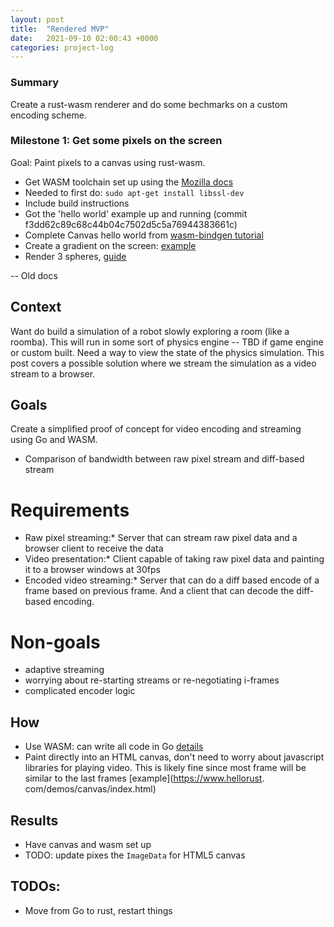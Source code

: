 ```yaml
---
layout: post
title:  "Rendered MVP"
date:   2021-09-10 02:00:43 +0000
categories: project-log
---
```


### Summary
Create a rust-wasm renderer and do some bechmarks on a custom encoding scheme.

### Milestone 1: Get some pixels on the screen
Goal: Paint pixels to a canvas using rust-wasm.

*  Get WASM toolchain set up using the [Mozilla docs](https://developer.mozilla.org/en-US/docs/WebAssembly/Rust_to_wasm)
  *  Needed to first do: `sudo apt-get install libssl-dev`
  *  Include build instructions
* Got the 'hello world' example up and running (commit f3dd62c89c68c44b04c7502d5c5a76944383661c)
* Complete Canvas hello world from [wasm-bindgen tutorial](https://rustwasm.github.io/wasm-bindgen/examples/2d-canvas.html)
* Create a gradient on the screen: [example](https://developer.mozilla.org/en-US/docs/Web/API/ImageData/data)
* Render 3 spheres, [guide](https://bheisler.github.io/post/writing-raytracer-in-rust-part-1/)

-- Old docs

## Context
 Want do build a simulation of a robot slowly exploring a room (like a roomba). This will run in some sort of physics engine -- TBD if game engine or custom built. Need a way to view the state of the physics simulation. This post covers a possible solution where we stream the simulation as a video stream to a browser.
  
## Goals
Create a simplified proof of concept for video encoding and streaming using Go and WASM.
*  Comparison of bandwidth between raw pixel stream and diff-based stream
  
# Requirements
* Raw pixel streaming:* Server that can stream raw pixel data and a browser client to receive the data
* Video presentation:* Client capable of taking raw pixel data and painting it to a browser windows at 30fps
* Encoded video streaming:* Server that can do a diff based encode of a frame based on previous frame. And a client that can decode the diff-based encoding.                    

# Non-goals
*  adaptive streaming 
*  worrying about re-starting streams or re-negotiating i-frames 
*  complicated encoder logic 

## How
*  Use WASM: can write all code in Go [details](https://github.com/golang/go/wiki/WebAssembly)
*  Paint directly into an HTML canvas, don't need to worry about javascript libraries for playing video. This is likely fine since most frame will be similar to the last frames [example](https://www.hellorust.  com/demos/canvas/index.html)

## Results
*  Have canvas and wasm set up
*  TODO: update pixes the `ImageData` for HTML5 canvas

## TODOs:
*  Move from Go to rust, restart things